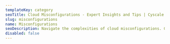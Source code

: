 ```yaml
---
templateKey: category
seoTitle: Cloud Misconfigurations - Expert Insights and Tips | Cyscale Blog
slug: misconfigurations
name: Misconfigurations
seoDescription: Navigate the complexities of cloud misconfigurations. Get insights on prevention, detection, and solutions for securing your cloud infrastructure.
disabled: false
---
```


